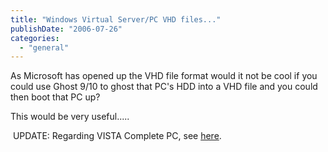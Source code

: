 ```yaml
---
title: "Windows Virtual Server/PC VHD files..."
publishDate: "2006-07-26"
categories: 
  - "general"
---
```


As Microsoft has opened up the VHD file format would it not be cool if you could use Ghost 9/10 to ghost that PC's HDD into a VHD file and you could then boot that PC up?

This would be very useful..... 

 UPDATE: Regarding VISTA Complete PC, see [here](http://blogs.zdnet.com/Bott/?p=68).
